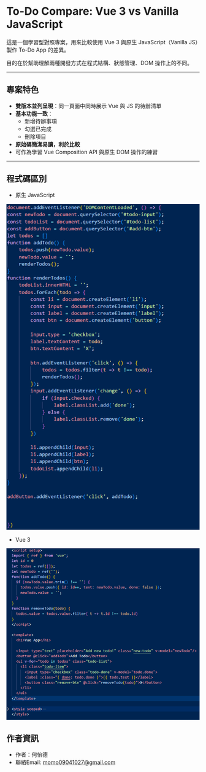 # To-Do Compare: Vue 3 vs Vanilla JavaScript

這是一個學習型對照專案，用來比較使用 Vue 3 與原生 JavaScript（Vanilla JS）製作 To-Do App 的差異。

目的在於幫助理解兩種開發方式在程式結構、狀態管理、DOM 操作上的不同。

---

## 專案特色

- **雙版本並列呈現**：同一頁面中同時展示 Vue 與 JS 的待辦清單
- **基本功能一致**：
  - 新增待辦事項
  - 勾選已完成
  - 刪除項目
- **原始碼簡潔易讀，利於比較**
- 可作為學習 Vue Composition API 與原生 DOM 操作的練習

---

## 程式碼區別

- 原生 JavaScript

![To-Do App 對照圖](./public/js.png)

- Vue 3

![To-Do App 對照圖](./public/vue.png)

## 作者資訊

- 作者：何怡德
- 聯絡Email: momo09041027@gmail.com

